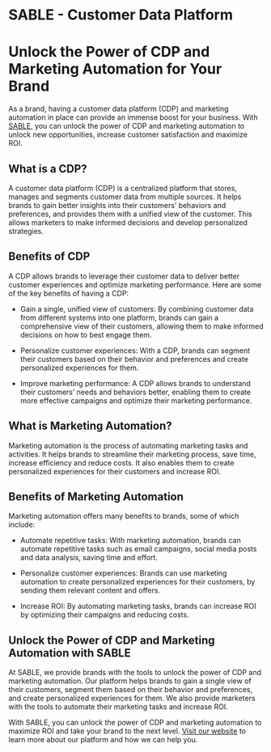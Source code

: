 # SABLE - Customer Data Platform


# Unlock the Power of CDP and Marketing Automation for Your Brand 

As a brand, having a customer data platform (CDP) and marketing automation in place can provide an immense boost for your business. With [SABLE](https://sable.asia), you can unlock the power of CDP and marketing automation to unlock new opportunities, increase customer satisfaction and maximize ROI.

## What is a CDP? 

A customer data platform (CDP) is a centralized platform that stores, manages and segments customer data from multiple sources. It helps brands to gain better insights into their customers’ behaviors and preferences, and provides them with a unified view of the customer. This allows marketers to make informed decisions and develop personalized strategies.

## Benefits of CDP

A CDP allows brands to leverage their customer data to deliver better customer experiences and optimize marketing performance. Here are some of the key benefits of having a CDP:

- Gain a single, unified view of customers: By combining customer data from different systems into one platform, brands can gain a comprehensive view of their customers, allowing them to make informed decisions on how to best engage them.

- Personalize customer experiences: With a CDP, brands can segment their customers based on their behavior and preferences and create personalized experiences for them.

- Improve marketing performance: A CDP allows brands to understand their customers’ needs and behaviors better, enabling them to create more effective campaigns and optimize their marketing performance.

## What is Marketing Automation?

Marketing automation is the process of automating marketing tasks and activities. It helps brands to streamline their marketing process, save time, increase efficiency and reduce costs. It also enables them to create personalized experiences for their customers and increase ROI.

## Benefits of Marketing Automation

Marketing automation offers many benefits to brands, some of which include:

- Automate repetitive tasks: With marketing automation, brands can automate repetitive tasks such as email campaigns, social media posts and data analysis, saving time and effort.

- Personalize customer experiences: Brands can use marketing automation to create personalized experiences for their customers, by sending them relevant content and offers.

- Increase ROI: By automating marketing tasks, brands can increase ROI by optimizing their campaigns and reducing costs.

## Unlock the Power of CDP and Marketing Automation with SABLE

At SABLE, we provide brands with the tools to unlock the power of CDP and marketing automation. Our platform helps brands to gain a single view of their customers, segment them based on their behavior and preferences, and create personalized experiences for them. We also provide marketers with the tools to automate their marketing tasks and increase ROI.

With SABLE, you can unlock the power of CDP and marketing automation to maximize ROI and take your brand to the next level. [Visit our website](https://sable.asia) to learn more about our platform and how we can help you.
